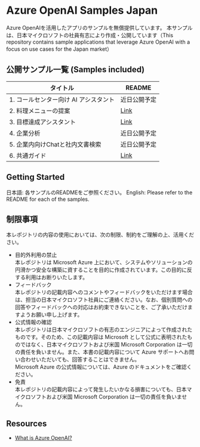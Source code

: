 # Azure OpenAI Samples Japan
Azure OpenAIを活用したアプリのサンプルを無償提供しています。 本サンプルは、日本マイクロソフトの社員有志により作成・公開しています（This repository contains sample applications that leverage Azure OpenAI with a focus on use cases for the Japan market）

## 公開サンプル一覧 (Samples included)
| タイトル      | README      |
| ------------- | ------------- |
| 1. コールセンター向け AI アシスタント  | 近日公開予定  |
| 2. 料理メニューの提案  | [Link](https://github.com/Azure-Samples/jp-azureopenai-samples/tree/feature/README/2.recipe-adviser)  |
| 3. 目標達成アシスタント  | [Link](https://github.com/Azure-Samples/jp-azureopenai-samples/tree/feature/README/3.goal-achievement-adviser)  |
| 4. 企業分析  | 近日公開予定  |
| 5. 企業内向けChatと社内文書検索  | 近日公開予定  |
| 6. 共通ガイド  | [Link](https://github.com/Azure-Samples/jp-azureopenai-samples/tree/main/6.azureopenai-landing-zone-accelerator)  |

## Getting Started
日本語: 各サンプルのREADMEをご参照ください。
English: Please refer to the README for each of the samples.

## 制限事項
本レポジトリの内容の使用においては、次の制限、制約をご理解の上、活用ください。
+ 目的外利用の禁止  
本レポジトリは Microsoft Azure 上において、システムやソリューションの円滑かつ安全な構築に資することを目的に作成されています。この目的に反する利用はお断りいたします。
+ フィードバック  
本レポジトリの記載内容へのコメントやフィードバックをいただけます場合は、担当の日本マイクロソフト社員にご連絡ください。なお、個別質問への回答やフィードバックへの対応はお約束できないことを、ご了承いただけますようお願い申し上げます。
+ 公式情報の確認  
本レポジトリは日本マイクロソフトの有志のエンジニアによって作成されたものです。そのため、この記載内容は Microsoft として公式に表明されたものではなく、日本マイクロソフトおよび米国 Microsoft Corporation は一切の責任を負いません。また、本書の記載内容について Azure サポートへお問い合わせいただいても、回答することはできません。  
Microsoft Azure の公式情報については、Azure のドキュメントをご確認ください。
+ 免責  
本レポジトリの記載内容によって発生したいかなる損害についても、日本マイクロソフトおよび米国 Microsoft Corporation は一切の責任を負いません。

## Resources
- [What is Azure OpenAI?](https://learn.microsoft.com/en-us/azure/cognitive-services/openai/overview)
